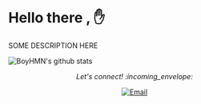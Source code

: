 # Hello there , :hand:

SOME DESCRIPTION HERE

 <img align="center" src="https://github-readme-stats.vercel.app/api?username=BoyHMN&show_icons=true&theme=dracula&line_height=27" alt="BoyHMN's github stats"/>

<p align="center"> 
  <i> Let's connect! :incoming_envelope: </i>
</p>

<p align="center">

  <a href="aziz.hamane@outlook.com" target="_blank">
	<img src="https://img.shields.io/badge/-Gmail-c14438?style=flat-square&logo=Gmail&logoColor=white" alt="Email">
  </a>
</p>

